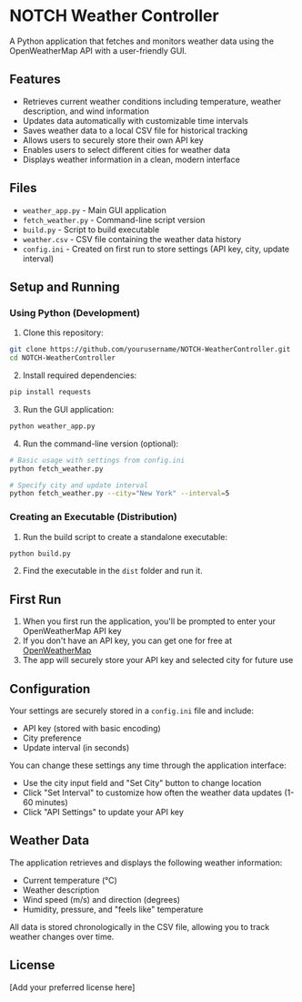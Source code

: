 # NOTCH Weather Controller

A Python application that fetches and monitors weather data using the OpenWeatherMap API with a user-friendly GUI.

## Features

- Retrieves current weather conditions including temperature, weather description, and wind information
- Updates data automatically with customizable time intervals
- Saves weather data to a local CSV file for historical tracking
- Allows users to securely store their own API key
- Enables users to select different cities for weather data
- Displays weather information in a clean, modern interface

## Files

- `weather_app.py` - Main GUI application
- `fetch_weather.py` - Command-line script version
- `build.py` - Script to build executable
- `weather.csv` - CSV file containing the weather data history
- `config.ini` - Created on first run to store settings (API key, city, update interval)

## Setup and Running

### Using Python (Development)

1. Clone this repository:
```bash
git clone https://github.com/yourusername/NOTCH-WeatherController.git
cd NOTCH-WeatherController
```

2. Install required dependencies:
```bash
pip install requests
```

3. Run the GUI application:
```bash
python weather_app.py
```

4. Run the command-line version (optional):
```bash
# Basic usage with settings from config.ini
python fetch_weather.py

# Specify city and update interval
python fetch_weather.py --city="New York" --interval=5
```

### Creating an Executable (Distribution)

1. Run the build script to create a standalone executable:
```bash
python build.py
```

2. Find the executable in the `dist` folder and run it.

## First Run

1. When you first run the application, you'll be prompted to enter your OpenWeatherMap API key
2. If you don't have an API key, you can get one for free at [OpenWeatherMap](https://openweathermap.org/api)
3. The app will securely store your API key and selected city for future use

## Configuration

Your settings are securely stored in a `config.ini` file and include:
- API key (stored with basic encoding)
- City preference
- Update interval (in seconds)

You can change these settings any time through the application interface:
- Use the city input field and "Set City" button to change location
- Click "Set Interval" to customize how often the weather data updates (1-60 minutes)
- Click "API Settings" to update your API key

## Weather Data

The application retrieves and displays the following weather information:
- Current temperature (°C)
- Weather description
- Wind speed (m/s) and direction (degrees)
- Humidity, pressure, and "feels like" temperature

All data is stored chronologically in the CSV file, allowing you to track weather changes over time.

## License

[Add your preferred license here]